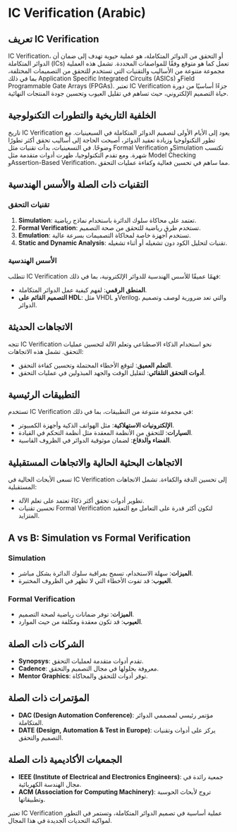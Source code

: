 # IC Verification (Arabic)

## تعريف IC Verification

IC Verification، أو التحقق من الدوائر المتكاملة، هو عملية حيوية تهدف إلى ضمان أن الدوائر المتكاملة (ICs) تعمل كما هو متوقع وفقًا للمواصفات المحددة. تشمل هذه العملية مجموعة متنوعة من الأساليب والتقنيات التي تستخدم للتحقق من التصميمات المختلفة، بما في ذلك Application Specific Integrated Circuits (ASICs) وField Programmable Gate Arrays (FPGAs). تعتبر IC Verification جزءًا أساسيًا من دورة حياة التصميم الإلكتروني، حيث تساهم في تقليل العيوب وتحسين جودة المنتجات النهائية.

## الخلفية التاريخية والتطورات التكنولوجية

تاريخ IC Verification يعود إلى الأيام الأولى لتصميم الدوائر المتكاملة في السبعينيات. مع تطور التكنولوجيا وزيادة تعقيد الدوائر، أصبحت الحاجة إلى أساليب تحقق أكثر تطورًا وضوحًا. في التسعينيات، بدأت تقنيات مثل Formal Verification وSimulation تكتسب شهرة. ومع تقدم التكنولوجيا، ظهرت أدوات متقدمة مثل Model Checking وAssertion-Based Verification، مما ساهم في تحسين فعالية وكفاءة عمليات التحقق.

## التقنيات ذات الصلة والأسس الهندسية

### تقنيات التحقق

1. **Simulation**: تعتمد على محاكاة سلوك الدائرة باستخدام نماذج رياضية.
2. **Formal Verification**: تستخدم طرق رياضية للتحقق من صحة التصميم.
3. **Emulation**: تستخدم أجهزة خاصة لمحاكاة التصميمات بسرعة عالية.
4. **Static and Dynamic Analysis**: تقنيات لتحليل الكود دون تشغيله أو أثناء تشغيله.

### الأسس الهندسية

تتطلب IC Verification فهمًا عميقًا للأسس الهندسية للدوائر الإلكترونية، بما في ذلك:
- **المنطق الرقمي**: لفهم كيفية عمل الدوائر المتكاملة.
- **التصميم القائم على HDL**: مثل VHDL وVerilog، والتي تعد ضرورية لوصف وتصميم الدوائر.

## الاتجاهات الحديثة

تتجه IC Verification نحو استخدام الذكاء الاصطناعي وتعلم الآلة لتحسين عمليات التحقق. تشمل هذه الاتجاهات:
- **التعلم العميق**: لتوقع الأخطاء المحتملة وتحسين كفاءة التحقق.
- **أدوات التحقق التلقائي**: لتقليل الوقت والجهد المبذولين في عمليات التحقق.

## التطبيقات الرئيسية

تستخدم IC Verification في مجموعة متنوعة من التطبيقات، بما في ذلك:
- **الإلكترونيات الاستهلاكية**: مثل الهواتف الذكية وأجهزة الكمبيوتر.
- **السيارات**: للتحقق من الأنظمة المعقدة مثل أنظمة التحكم في القيادة.
- **الفضاء والدفاع**: لضمان موثوقية الدوائر في الظروف القاسية.

## الاتجاهات البحثية الحالية والاتجاهات المستقبلية

تسعى الأبحاث الحالية في IC Verification إلى تحسين الدقة والكفاءة. تشمل الاتجاهات المستقبلية:
- تطوير أدوات تحقق أكثر ذكاءً تعتمد على تعلم الآلة.
- تحسين تقنيات Formal Verification لتكون أكثر قدرة على التعامل مع التعقيد المتزايد.

## A vs B: Simulation vs Formal Verification

### Simulation
- **الميزات**: سهلة الاستخدام، تسمح بمراقبة سلوك الدائرة بشكل مباشر.
- **العيوب**: قد تفوت الأخطاء التي لا تظهر في الظروف المختبرة.

### Formal Verification
- **الميزات**: توفر ضمانات رياضية لصحة التصميم.
- **العيوب**: قد تكون معقدة ومكلفة من حيث الموارد.

## الشركات ذات الصلة

- **Synopsys**: تقدم أدوات متقدمة لعمليات التحقق.
- **Cadence**: معروفة بحلولها في مجال التصميم والتحقق.
- **Mentor Graphics**: توفر أدوات للتحقق والمحاكاة.

## المؤتمرات ذات الصلة

- **DAC (Design Automation Conference)**: مؤتمر رئيسي لمصممي الدوائر المتكاملة.
- **DATE (Design, Automation & Test in Europe)**: يركز على أدوات وتقنيات التصميم والتحقق.

## الجمعيات الأكاديمية ذات الصلة

- **IEEE (Institute of Electrical and Electronics Engineers)**: جمعية رائدة في مجال الهندسة الكهربائية.
- **ACM (Association for Computing Machinery)**: تروج لأبحاث الحوسبة وتطبيقاتها.

تعتبر IC Verification عملية أساسية في تصميم الدوائر المتكاملة، وتستمر في التطور لمواكبة التحديات الجديدة في هذا المجال.